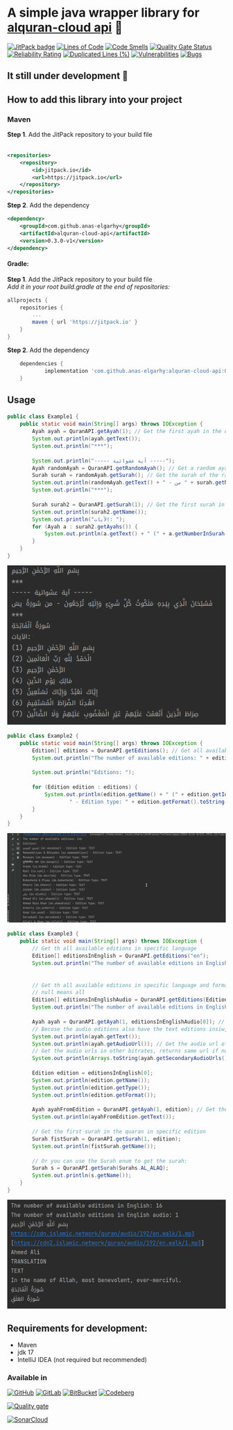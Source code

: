 # A simple java wrapper library for [alquran-cloud api](https://alquran.cloud/api) 🤍

[![JitPack badge](https://jitpack.io/v/anas-elgarhy/alquran-cloud-api.svg)](https://jitpack.io/#anas-elgarhy/alquran-cloud-api)
[![Lines of Code](https://sonarcloud.io/api/project_badges/measure?project=anas-elgarhy_alquran-cloud-api&metric=ncloc)](https://sonarcloud.io/summary/new_code?id=anas-elgarhy_alquran-cloud-api)
[![Code Smells](https://sonarcloud.io/api/project_badges/measure?project=anas-elgarhy_alquran-cloud-api&metric=code_smells)](https://sonarcloud.io/summary/new_code?id=anas-elgarhy_alquran-cloud-api)
[![Quality Gate Status](https://sonarcloud.io/api/project_badges/measure?project=anas-elgarhy_alquran-cloud-api&metric=alert_status)](https://sonarcloud.io/summary/new_code?id=anas-elgarhy_alquran-cloud-api)
[![Reliability Rating](https://sonarcloud.io/api/project_badges/measure?project=anas-elgarhy_alquran-cloud-api&metric=reliability_rating)](https://sonarcloud.io/summary/new_code?id=anas-elgarhy_alquran-cloud-api)
[![Duplicated Lines (%)](https://sonarcloud.io/api/project_badges/measure?project=anas-elgarhy_alquran-cloud-api&metric=duplicated_lines_density)](https://sonarcloud.io/summary/new_code?id=anas-elgarhy_alquran-cloud-api)
[![Vulnerabilities](https://sonarcloud.io/api/project_badges/measure?project=anas-elgarhy_alquran-cloud-api&metric=vulnerabilities)](https://sonarcloud.io/summary/new_code?id=anas-elgarhy_alquran-cloud-api)
[![Bugs](https://sonarcloud.io/api/project_badges/measure?project=anas-elgarhy_alquran-cloud-api&metric=bugs)](https://sonarcloud.io/summary/new_code?id=anas-elgarhy_alquran-cloud-api)

## It still under development 🚧


## How to add this library into your project

### Maven

**Step 1**. Add the JitPack repository to your build file

```xml

<repositories>
	<repository>
		<id>jitpack.io</id>
		<url>https://jitpack.io</url>
	</repository>
</repositories>
```

**Step 2**. Add the dependency

```xml
<dependency>
	<groupId>com.github.anas-elgarhy</groupId>
	<artifactId>alquran-cloud-api</artifactId>
	<version>0.3.0-v1</version>
</dependency>
```

#### Gradle:

**Step 1**. Add the JitPack repository to your build file<br>
*Add it in your root build.gradle at the end of repositories:*

```gradle
allprojects {
    repositories {
        ...
        maven { url 'https://jitpack.io' }
    }
}
```

**Step 2**. Add the dependency

```gradle
	dependencies {
	        implementation 'com.github.anas-elgarhy:alquran-cloud-api:0.3.0-v1'
	}
```

## Usage
```java
public class Example1 {
    public static void main(String[] args) throws IOException {
        Ayah ayah = QuranAPI.getAyah(1); // Get the first ayah in the quaran in arabic edition
        System.out.println(ayah.getText());
        System.out.println("***");

        System.out.println("----- آية عشوائية -----");
        Ayah randomAyah = QuranAPI.getRandomAyah(); // Get a random ayah in the quaran in arabic edition
        Surah surah = randomAyah.getSurah(); // Get the surah of the random ayah
        System.out.println(randomAyah.getText() + " - من " + surah.getName());
        System.out.println("***");

        Surah surah2 = QuranAPI.getSurah(1); // Get the first surah in the quaran in arabic edition
        System.out.println(surah2.getName());
        System.out.println("الآيات: ");
        for (Ayah a : surah2.getAyahs()) {
            System.out.println(a.getText() + " (" + a.getNumberInSurah() + ")");
        }
    }
}

```
![Example one output](./Screenshots/example_1_out_0.1.2-v1.png)

```java
public class Example2 {
    public static void main(String[] args) throws IOException {
        Edition[] editions = QuranAPI.getEditions(); // Get all available editions
        System.out.println("The number of available editions: " + editions.length);

        System.out.println("Editions: ");

        for (Edition edition : editions) {
            System.out.println(edition.getName() + " (" + edition.getIdentifier() + ")" +
                    " - Edition type: " + edition.getFormat().toString());
        }
    }
}
```
![Example two output](./Screenshots/example_2_out_0.1.2-v1.gif)

```java
public class Example3 {
    public static void main(String[] args) throws IOException {
        // Get th all available editions in specific language
        Edition[] editionsInEnglish = QuranAPI.getEditions("en");
        System.out.println("The number of available editions in English: " + editionsInEnglish.length);


        // Get th all available editions in specific language and format (audio or text) and type (quran or translation, etc)
        // null means all
        Edition[] editionsInEnglishAudio = QuranAPI.getEditions(EditionFormat.AUDIO, "en", null);
        System.out.println("The number of available editions in English audio: " + editionsInEnglishAudio.length);

        Ayah ayah = QuranAPI.getAyah(1, editionsInEnglishAudio[0]); // Get the first ayah in the quaran in specific edition
        // Becose the audio editions also have the text editions insiw, and usually the text editions are arabic.
        System.out.println(ayah.getText());
        System.out.println(ayah.getAudioUrl()); // Get the audio url of the ayah in 192 kbps.
        // Get the audio urls in other bitrates, returns same url if no other bitrates.
        System.out.println(Arrays.toString(ayah.getSecondaryAudioUrls()));

        Edition edition = editionsInEnglish[0];
        System.out.println(edition.getName());
        System.out.println(edition.getType());
        System.out.println(edition.getFormat());

        Ayah ayahFromEdition = QuranAPI.getAyah(1, edition); // Get the first ayah in the quaran in specific edition
        System.out.println(ayahFromEdition.getText());

        // Get the first surah in the quaran in specific edition
        Surah fistSurah = QuranAPI.getSurah(1, edition);
        System.out.println(fistSurah.getName());

        // Or you can use the Surah enum to get the surah:
        Surah s = QuranAPI.getSurah(Surahs.AL_ALAQ);
        System.out.println(s.getName());
    }
}
```
![Example three output](./Screenshots/example_3_out_0.2.0-v1.png)

## Requirements for development:
- Maven
- jdk 17
- IntelliJ IDEA (not required but recommended)


### Available in

[![GitHub](https://img.shields.io/badge/GitHub-Main%20repo-brightgreen?style=for-the-badge&logo=GitHub)](https://github.com/anas-elgarhy/alquran-cloud-api)
[![GitLab](https://img.shields.io/badge/GitLab-Mirror%20repo-brightgreen?style=for-the-badge&logo=GitLab)](https://gitlab.com/anas-elgarhy/alquran-cloud-api)
[![BitBucket](https://img.shields.io/badge/BitBucket-Mirror%20repo-brightgreen?style=for-the-badge&logo=BitBucket)](https://bitbucket.org/anas_elgarhy/alquran-cloud-api)
[![Codeberg](https://img.shields.io/badge/Codeberg-Mirror%20repo-brightgreen?style=for-the-badge&logo=Codeberg)](https://codeberg.org/anas-elgarhy/alquran-cloud-api)

[![Quality gate](https://sonarcloud.io/api/project_badges/quality_gate?project=anas-elgarhy_alquran-cloud-api)](https://sonarcloud.io/summary/new_code?id=anas-elgarhy_alquran-cloud-api)

[![SonarCloud](https://sonarcloud.io/images/project_badges/sonarcloud-black.svg)](https://sonarcloud.io/summary/new_code?id=anas-elgarhy_alquran-cloud-api)
